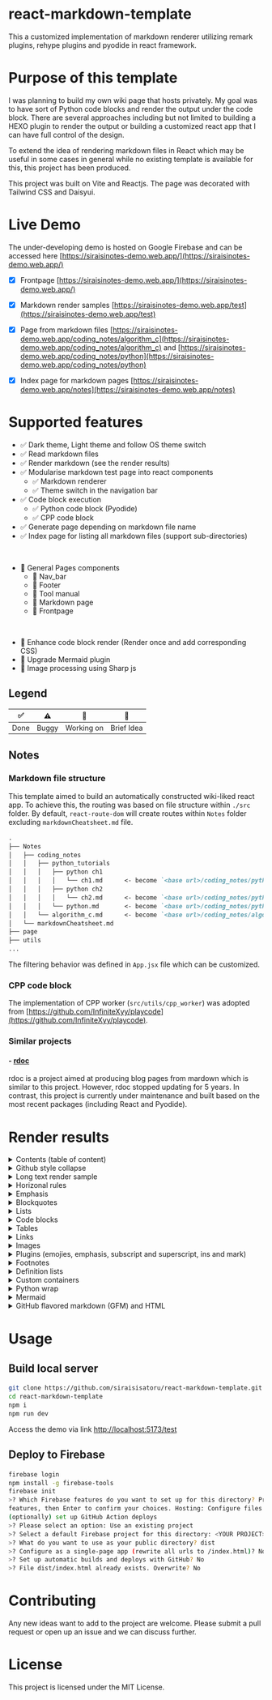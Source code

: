 # react-markdown-template
This a customized implementation of markdown renderer utilizing remark plugins, rehype plugins and pyodide in react framework.




# Purpose of this template

I was planning to build my own wiki page that hosts privately. My goal was to have sort of Python code blocks and render the output under the code block. There are several approaches including but not limited to building a HEXO plugin to render the output or building a customized react app that I can have full control of the design.

To extend the idea of rendering markdown files in React which may be useful in some cases in general while no existing template is available for this, this project has been produced.

This project was built on Vite and Reactjs. The page was decorated with Tailwind CSS and Daisyui.

# Live Demo
The under-developing demo is hosted on Google Firebase and can be accessed here [https://siraisinotes-demo.web.app/](https://siraisinotes-demo.web.app/)

- [x] Frontpage [https://siraisinotes-demo.web.app/](https://siraisinotes-demo.web.app/)
- [x] Markdown render samples [https://siraisinotes-demo.web.app/test](https://siraisinotes-demo.web.app/test)
- [x] Page from markdown files [https://siraisinotes-demo.web.app/coding_notes/algorithm_c](https://siraisinotes-demo.web.app/coding_notes/algorithm_c) and [https://siraisinotes-demo.web.app/coding_notes/python](https://siraisinotes-demo.web.app/coding_notes/python)
- [x] Index page for markdown pages [https://siraisinotes-demo.web.app/notes](https://siraisinotes-demo.web.app/notes)


# Supported features

- ✅ Dark theme, Light theme and follow OS theme switch
- ✅ Read markdown files
- ✅ Render markdown (see the render results)
- ✅ Modularise markdown test page into react components
  - ✅ Markdown renderer
  - ✅ Theme switch in the navigation bar
- ✅ Code block execution
  - ✅ Python code block (Pyodide)
  - ✅ CPP code block
- ✅ Generate page depending on markdown file name
- ✅ Index page for listing all markdown files (support sub-directories)

<!-- <br> -->
<!-- - ⚠️  -->

<br>


- 🚧 General Pages components
  - 🚧 Nav_bar
  - 🚧 Footer
  - 🚧 Tool manual
  - 🚧 Markdown page 
  - 🚧 Frontpage


<br>

- 💭 Enhance code block render (Render once and add corresponding CSS)
- 💭 Upgrade Mermaid plugin
- 💭 Image processing using Sharp js


## Legend
| ✅ | ⚠️ | 🚧 |💭|
|:---:|:---:|:---:|:---:|
| Done  | Buggy  |  Working on | Brief Idea |

## Notes
### Markdown file structure

This template aimed to build an automatically constructed wiki-liked react app. To achieve this, the routing was based on file structure within `./src` folder. By default, `react-route-dom` will create routes within `Notes` folder excluding `markdownCheatsheet.md` file.

```md
.
├── Notes
│   ├── coding_notes
│   │   ├── python_tutorials
│   │   │   ├── python ch1
│   │   │   │   └── ch1.md      <- become `<base url>/coding_notes/python_tutorials/python%20ch1/ch1`
│   │   │   ├── python ch2
│   │   │   │   └── ch2.md      <- become `<base url>/coding_notes/python_tutorials/python%20ch2/ch2`
│   │   │   └── python.md       <- become `<base url>/coding_notes/python_tutorials/python`
│   │   └── algorithm_c.md      <- become `<base url>/coding_notes/algorithm_c`
│   └── markdownCheatsheet.md
├── page
├── utils
...
```

The filtering behavior was defined in `App.jsx` file which can be customized.

### CPP code block 
The implementation of CPP worker (`src/utils/cpp_worker`) was adopted from [https://github.com/InfiniteXyy/playcode](https://github.com/InfiniteXyy/playcode).

### Similar projects
#### - [rdoc](https://github.com/jaywcjlove/rdoc)
rdoc is a project aimed at producing blog pages from mardown which is similar to this project. However, rdoc stopped updating for 5 years. In contrast, this project is currently under maintenance and built based on the most recent packages (including React and Pyodide).


# Render results

<details>
  <summary>Contents (table of content)</summary>
    <img src="./README_img/contents.png" width="100%"/>
</details>

<details>
  <summary>Github style collapse</summary>
    <img src="./README_img/githubstyle%20collapse.png" width="100%"/>
</details>

<details>
  <summary>Long text render sample</summary>
      <img src="./README_img/long%20text%20render.png" width="100%"/>
</details>

<details>
  <summary>Horizonal rules</summary>
      <img src="./README_img/horizontal%20rules.png" width="100%"/>
</details>

<details>
  <summary>Emphasis</summary>
      <img src="./README_img/emphasis.png" width="100%"/>
</details>

<details>
  <summary>Blockquotes</summary>
      <img src="./README_img/blockquotes.png" width="100%"/>
</details>

<details>
  <summary>Lists</summary>
      <img src="./README_img/lists.png" width="100%"/>
</details>

<details>
  <summary>Code blocks</summary>
      <img src="./README_img/code.png" width="100%"/>
</details>

<details>
  <summary>Tables</summary>
      <img src="./README_img/table.png" width="100%"/>
</details>

<details>
  <summary>Links</summary>
      <img src="./README_img/links.png" width="100%"/>
</details>

<details>
  <summary>Images</summary>
      <img src="./README_img/images.png" width="100%"/>
</details>

<details>
  <summary>Plugins (emojies, emphasis, subscript and superscript, ins and mark)</summary>
      <img src="./README_img/plugin-emojies-emphasis-sub_sup-ins-mark.png" width="100%"/>
</details>

<details>
  <summary>Footnotes</summary>
      <img src="./README_img/footnotes.png" width="100%"/>
</details>

<details>
  <summary>Definition lists</summary>
      <img src="./README_img/definition%20lists.png" width="100%"/>
</details>

<details>
  <summary>Custom containers</summary>
    <img src="./README_img/container1.png" width="100%"/>
    <img src="./README_img/container2.png" width="100%"/>
</details>

<details>
  <summary>Python wrap</summary>
      <img src="./README_img/python%20wrap.png" width="100%"/>
</details>

<!-- <details>
  <summary>Python Pyodide</summary>
      <img src="./README_img/ .png" width="100%"/>
</details> -->

<details>
  <summary>Mermaid</summary>
      <img src="./README_img/mermaid1.png" width="100%"/>
      <img src="./README_img/mermaid2.png" width="100%"/>
</details>
<details>
  <summary>GitHub flavored markdown (GFM) and HTML</summary>
      <img src="./README_img/GFM%20and%20inline%20html.png" width="100%"/>
</details>


# Usage
## Build local server

```sh
git clone https://github.com/siraisisatoru/react-markdown-template.git
cd react-markdown-template
npm i
npm run dev
```
Access the demo via link [http://localhost:5173/test](http://localhost:5173/test)


## Deploy to Firebase

```sh
firebase login
npm install -g firebase-tools
firebase init
>? Which Firebase features do you want to set up for this directory? Press Space to select
features, then Enter to confirm your choices. Hosting: Configure files for Firebase Hosting and
(optionally) set up GitHub Action deploys
>? Please select an option: Use an existing project
>? Select a default Firebase project for this directory: <YOUR PROJECT> (<YOUR PROJECT>)
>? What do you want to use as your public directory? dist
>? Configure as a single-page app (rewrite all urls to /index.html)? No
>? Set up automatic builds and deploys with GitHub? No
>? File dist/index.html already exists. Overwrite? No
```


# Contributing

Any new ideas want to add to the project are welcome. Please submit a pull request or open up an issue and we can discuss further.

# License

This project is licensed under the MIT License.
